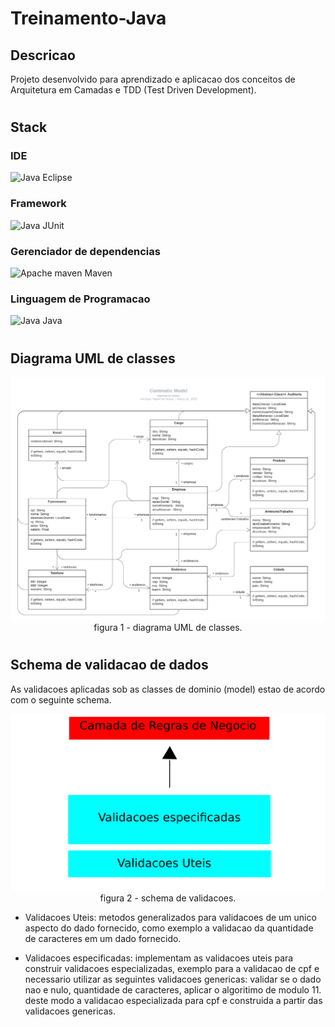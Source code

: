 # Treinamento-Java

## Descricao
Projeto desenvolvido para aprendizado e aplicacao dos conceitos de Arquitetura em Camadas e TDD (Test Driven Development).

#
## Stack

### IDE
<img alt="Java" src="https://cdn.icon-icons.com/icons2/1381/PNG/512/eclipse_94656.png" height="20" wight="20"/> Eclipse

### Framework
<img alt="Java" src="https://avatars.githubusercontent.com/u/874086?s=200&v=4" height="20" wight="20"/> JUnit

### Gerenciador de dependencias
<img alt="Apache maven" src="https://cdn.icon-icons.com/icons2/2107/PNG/512/file_type_maven_icon_130397.png" height="20" wight="20"/> Maven

### Linguagem de Programacao
<img alt="Java" src="https://cdn.jsdelivr.net/gh/devicons/devicon/icons/java/java-original.svg" height="20" wight="20"/> Java

#
## Diagrama UML de classes

<p align="center">
    <img src="imgs/Cont Model UML diagram.png"><br>
    figura 1 - diagrama UML de classes.
</p>

#
## Schema de validacao de dados
As validacoes aplicadas sob as classes de dominio (model) estao de acordo com o seguinte schema.

<p align="center">
    <img src="imgs/regras-validacao.png"><br>
    figura 2 - schema de validacoes.
</p>

- Validacoes Uteis: metodos generalizados para validacoes de um unico aspecto do dado fornecido, como exemplo a validacao da quantidade de caracteres em um dado fornecido.

- Validacoes especificadas: implementam as validacoes uteis para construir validacoes especializadas, exemplo para a validacao de cpf e necessario utilizar as seguintes validacoes genericas: validar se o dado nao e nulo, quantidade de caracteres, aplicar o algoritimo de modulo 11. deste modo a validacao especializada para cpf e construida a partir das validacoes genericas.







